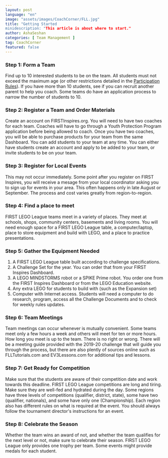 ```yaml
---
layout: post
language: "en"
image: "assets/images/CoachCorner/FLL.jpg"
title: "Getting Started
minidescription: "This article is about where to start."
author: AshaSeshan
categories: [ Team Management ]
tag: CoachCorner
featured: false
---
```


### Step 1: Form a Team

Find up to 10 interested students to be on the team. All students must not exceed the maximum age (or other restrictions detailed in the <a href="http://www.firstlegoleague.org/challenge?__hstc=212927755.b8dda8ff22df0199cde07a6839d08c2c.1529421494137.1560127661361.1560167416654.191&__hssc=212927755.1.1560167416654&__hsfp=3676243494#block-block-17">Participation Rules<a/>). If you have more than 10 students, see if you can recruit another parent to help you coach. Some teams do have an application process to narrow the number of students to 10.

### Step 2: Register a Team and Order Materials

Create an account on FIRSTInspires.org. You will need to have two coaches for each team. Coaches will have to go through a Youth Protection Program application before being allowed to coach. Once you have two coaches, you will be able to purchase products for your team from the same Dashboard. You can add students to your team at any time. You can either have students create an account and apply to be added to your team, or invite students to be on your team.

### Step 3: Register for Local Events

This may not occur immediately. Some point after you register on FIRST Inspires, you will receive a mesage from your local coordinator asking you to sign up for events in your area. This often happens only in late August or September. The process and cost varies greatly from region-to-region.

### Step 4: Find a place to meet

FIRST LEGO League teams meet in a variety of places.  They meet at schools, shops, community centers, basements and living rooms. You will need enough space for a FIRST LEGO League table, a computer/laptop, place to store equipment and build with LEGO, and a place to practice presentations.

### Step 5: Gather the Equipment Needed

1. A FIRST LEGO League table built according to challenge specifications.
2. A Challenge Set for the year. You can order that from your FIRST Inspires Dashboard.
3. A LEGO MINDSTORMS robot or a SPIKE Prime robot. You order one from the FIRST Inspires Dashboard or from the LEGO Education website.
4. Any extra LEGO for students to build with (such as the Expansion set)
5. Computer with Internet access. Students will need a computer to do research, program, access all the Challenge Documents and to check for weekly rules updates.

### Step 6: Team Meetings 

Team meetings can occur whenever is mutually convenient. Some teams meet only a few hours a week and others will meet for ten or more hours. How long you meet is up to the team. There is no right or wrong. There will be a meeting guide provided with the 2019-20 challenge that will guide you through the process, but there are also plently of sources online such as FLLTutorials.com and EV3Lessons.com for additional tips and lessons.

### Step 7:  Get Ready for Competition

Make sure that the students are aware of their competition date and work towards this deadline. FIRST LEGO League competitions are long and tiring.  Make sure they are well-fed and hydrated during the day. Some regions have three levels of competitions (qualifier, district, state), some have two (qualifier, nationals), and some have only one (Championship). Each region also has different rules on what is required at the event. You should always follow the tournament director's instructions for an event.

### Step 8: Celebrate the Season

Whether the team wins an award of not, and whether the team qualifies for the next level or not, make sure to celebrate their season. FIRST LEGO League only provides one trophy per team. Some events might provide medals for each student.

